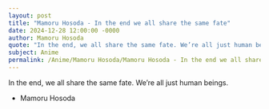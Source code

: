```yaml
---
layout: post
title: "Mamoru Hosoda - In the end we all share the same fate"
date: 2024-12-28 12:00:00 -0000
author: Mamoru Hosoda
quote: "In the end, we all share the same fate. We’re all just human beings."
subject: Anime
permalink: /Anime/Mamoru Hosoda/Mamoru Hosoda - In the end we all share the same fate
---
```


In the end, we all share the same fate. We’re all just human beings.

- Mamoru Hosoda

